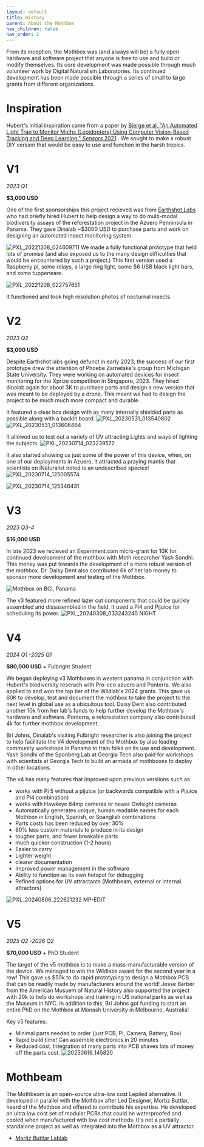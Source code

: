 ```yaml
---
layout: default
title: History
parent: About the Mothbox
has_children: false
nav_order: 2
---
```


From its inception, the Mothbox was (and always will be) a fully open hardware and software project that anyone is free to use and build or modify themselves. Its core development was made possible through much volunteer work by Digital Naturalism Laboratories. Its continued development has been made possible through a series of small to large grants from different organizations.

# Inspiration
Hubert's initial inspiration came from a paper by [Bjerge et al, "An Automated Light Trap
to Monitor Moths (Lepidoptera)
Using Computer Vision-Based
Tracking and Deep Learning." *Sensors*
2021](https://drive.google.com/file/d/1TweP9fMVRzXd51A6yHtfUynRnI5pbyCh/view?usp=sharing) .  We sought to make a robust DIY version that would be easy to use and function in the harsh tropics.

# V1 
*2023 Q1*

**$3,000 USD**

One of the first sponsorships this project recieved was from [Earthshot Labs](https://www.earthshot.eco/) who had briefly hired Hubert to help design a way to do multi-modal biodiversity assays of the reforestation project in the Azuero Penninsula in Panama.
They gave Dinalab ~$3000 USD to purchase parts and work on designing an automated insect monitoring system.

![PXL_20221208_024609711](https://github.com/Digital-Naturalism-Laboratories/Mothbox/assets/742627/fdea7945-7053-4329-8039-768c978b8eaa)
We made a fully functional prototype that held lots of promise (and also exposed us to the many design difficulties that would be encountered by such a project.)
This first version used a Raspberry pi, some relays, a large ring light, some $6 USB black light bars, and some tupperware.

![PXL_20221208_022757651](https://github.com/Digital-Naturalism-Laboratories/Mothbox/assets/742627/ccbf8729-2d49-4bec-b8f1-3653392454e1)

It functioned and took high resolution photos of nocturnal insects.

# V2
*2023 Q2*

**$3,000 USD**

Despite Earthshot labs going defunct in early 2023, the success of our first prototype drew the attention of Phoebe Zarnetske's group from Michigan State University. They were working on automated devices for insect monitoring for the Xprize competition in Singapore, 2023. They hired dinalab again for about 3K to purchase parts and design a new version that was meant to be deployed by a drone. This meant we had to design the project to be much much more compact and durable.

It featured a clear box design with as many internally shielded parts as possible along with a backlit board.
![PXL_20230531_013540802](https://github.com/Digital-Naturalism-Laboratories/Mothbox/assets/742627/ac11c942-184d-4d53-bebc-eeee264d3449)
![PXL_20230531_013606464](https://github.com/Digital-Naturalism-Laboratories/Mothbox/assets/742627/81f078d8-a5e1-4108-9cc9-df86b80519e3)

It allowed us to test out a variety of UV attracting Lights and ways of lighting the subjects.
![PXL_20230714_023239572](https://github.com/Digital-Naturalism-Laboratories/Mothbox/assets/742627/77688f7a-a436-40e3-a73e-fc778037b07c)

It also started showing us just some of the power of this device, when, on one of our deployments in Azuero, it attracted a praying mantis that scientists on iNaturalist noted is an undescribed species!
![PXL_20230714_125005574](https://github.com/Digital-Naturalism-Laboratories/Mothbox/assets/742627/eb20e389-15dd-4a3b-a416-2592116de3be)

![PXL_20230714_125346431](https://github.com/Digital-Naturalism-Laboratories/Mothbox/assets/742627/1eb57ad0-3ca3-44d6-b6e5-53bb21569990)



# V3
*2023 Q3-4*

**$16,000 USD**

In late 2023 we recieved an Experiment.com micro-grant for 10K for continued development of the mothbox with Moth researcher Yash Sondhi. This money was put towards the development of a more robust version of the mothbox. Dr. Daisy Dent also contributed 6k of her lab money to sponsor more development and testing of the Mothbox.

![Mothbox on BCI, Panama](https://github.com/Digital-Naturalism-Laboratories/Mothbox/assets/742627/60553b50-f6b1-440c-9f87-c0ffdbee861e)


The v3 featured more refined lazer cut components that could be quickly assembled and dissasembled in the field. It used a Pi4 and Pijuice for scheduling its power.
![PXL_20240308_033243240 NIGHT](https://github.com/Digital-Naturalism-Laboratories/Mothbox/assets/742627/88267578-e909-4a7c-b93d-7ade287dd59f)



# V4
*2024 Q1 -2025 Q1*

**$80,000 USD** + Fulbright Student


We began deploying v3 Mothboxes in western panama in conjunction with Hubert's biodiversity reserach with Pro-eco azuero and Ponterra. We also applied to and won the top tier of the Wildlab's 2024 grants. This gave us 60K to develop, test and document the mothbox to take the project to the next level in global use as a ubiquitous tool. Daisy Dent also contributed another 10k from her lab's funds to help further develop the Mothbox's hardware and software. Ponterra, a reforestation company also contributed 4k for further mothbox development.

Bri Johns, Dinalab's visiting Fulbright researcher is also joining the project to help facilitate the V4 development of the Mothbox by also leading community workshops in Panama to train folks on its use and development. Yash Sondhi of the Sponberg Lab at Georgia Tech also paid for workshops with scientists at Georgia Tech to build an armada of mothboxes to deploy in other locations.

The v4 has many features that improved upon previous versiions such as
* works with Pi 5 without a pijuice (or backwards compatible with a Pijuice and Pi4 combination)
* works with Hawkeye 64mp cameras or newer Owlsight cameras
* Automatically generates unique, human readable names for each Mothbox in English, Spanish, or Spanglish combinations
* Parts costs has been reduced by over 30%
* 60% less custom materials to produce in its design
* tougher parts, and fewer breakable parts
* much quicker construction (1-2 hours)
* Easier to carry
* Lighter weight
* clearer documentation
* Improved power management in the software
* Ability to function as its own hotspot for debugging
* Refined options for UV attractants (Mothbeam, external or internal attractors)

![PXL_20240806_222621232 MP-EDIT](https://github.com/user-attachments/assets/4fe95d31-b786-4dbc-875e-f3d002bb78e3)



# V5
*2025 Q2 -2026 Q2*

**$70,000 USD** + PhD Student


The target of the v5 mothbox is to make a mass-manufacturable version of the device. We managed to win the Wildlabs award for the second year in a row! This gave us $50k to do rapid prototyping to design a Mothbox PCB that can be readily made by manufacturers around the world! Jesse Barber from the American Musuem of Natural History also supported the project with 20k to help do workshops and training in US national parks as well as the Museum in NYC. In addition to this, Bri Johns got funding to start an entire PhD on the Mothbox at Monash University in Melbourne, Australia!

Key v5 features:
* Minimal parts needed to order (just PCB, Pi, Camera, Battery, Box)
* Rapid build time! Can assemble electronics in 20 minutes
* Reduced cost. Integration of many parts into PCB shaves lots of money off the parts cost.
![20250616_145820](https://github.com/user-attachments/assets/2f878777-d2f1-47e7-9e6d-ff9ed639c667)


# Mothbeam
The Mothbeam is an open-source ultra-low cost Lepiled alternative. It developed in parallel with the Mothbox after Led Designer, Mortiz Buttlar, heard of the Mothbox and offered to contribute his expertise. He developed an ultra low cost set of modular PCBs that could be waterproofed and cooled when manufactured with low cost methods. It's not a partially standalone project as well as integrated into the Mothbox as a UV attractor.

* [Moritz Buttlar Lablab](https://lablab.eu/)

